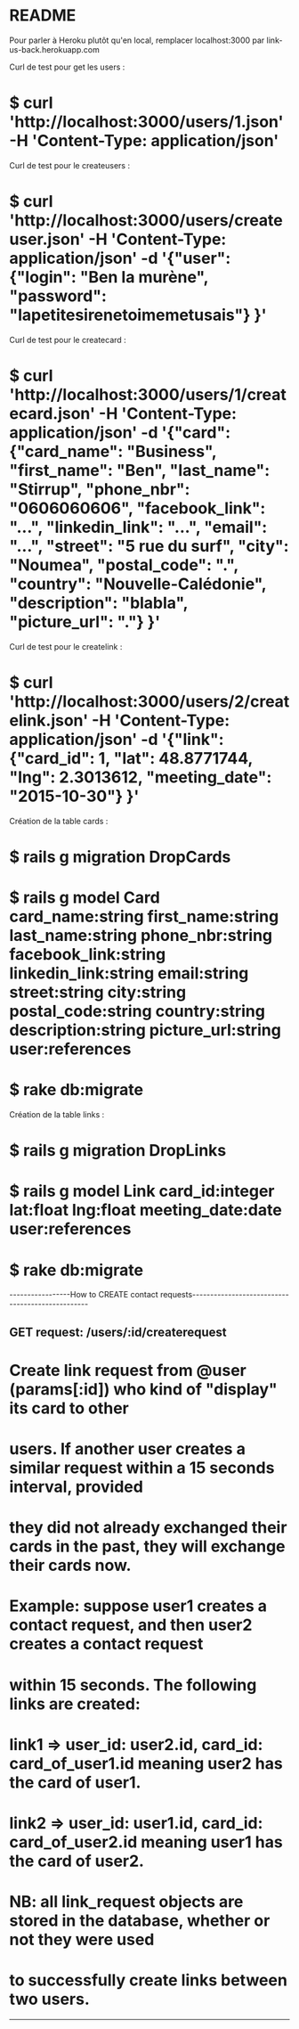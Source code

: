 # README

Pour parler à Heroku plutôt qu'en local, remplacer localhost:3000 par link-us-back.herokuapp.com

Curl de test pour get les users :
# $ curl 'http://localhost:3000/users/1.json' -H 'Content-Type: application/json'

Curl de test pour le createusers :
# $ curl 'http://localhost:3000/users/createuser.json' -H 'Content-Type: application/json' -d '{"user": {"login": "Ben la murène", "password": "lapetitesirenetoimemetusais"} }'

Curl de test pour le createcard :
# $ curl 'http://localhost:3000/users/1/createcard.json' -H 'Content-Type: application/json'  -d '{"card": {"card_name": "Business", "first_name": "Ben", "last_name": "Stirrup", "phone_nbr": "0606060606", "facebook_link": "...", "linkedin_link": "...", "email": "...", "street": "5 rue du surf", "city": "Noumea", "postal_code": ".", "country": "Nouvelle-Calédonie", "description": "blabla", "picture_url": "."} }'


Curl de test pour le createlink :
# $ curl 'http://localhost:3000/users/2/createlink.json' -H 'Content-Type: application/json'  -d '{"link": {"card_id": 1, "lat": 48.8771744, "lng": 2.3013612, "meeting_date": "2015-10-30"} }'

Création de la table cards :
# $ rails g migration DropCards 
# $ rails g model Card card_name:string first_name:string last_name:string phone_nbr:string facebook_link:string linkedin_link:string email:string street:string city:string postal_code:string country:string description:string picture_url:string user:references
# $ rake db:migrate

Création de la table links :
# $ rails g migration DropLinks 
# $ rails g model Link card_id:integer lat:float lng:float meeting_date:date user:references
# $ rake db:migrate

-----------------How to CREATE contact requests-------------------------------------------------

## GET request: /users/:id/createrequest
   #
   # Create link request from @user (params[:id]) who kind of "display" its card to other
   # users. If another user creates a similar request within a 15 seconds interval, provided
   # they did not already exchanged their cards in the past, they will exchange their cards now.
   #
   # Example: suppose user1 creates a contact request, and then user2 creates a contact request
   # within 15 seconds. The following links are created:
   # link1 => user_id: user2.id, card_id: card_of_user1.id  meaning user2 has the card of user1.
   # link2 => user_id: user1.id, card_id: card_of_user2.id  meaning user1 has the card of user2.
   #
   # NB: all link_request objects are stored in the database, whether or not they were used
   # to successfully create links between two users.
  
-----------------------------------------------------------------------------------------------------
